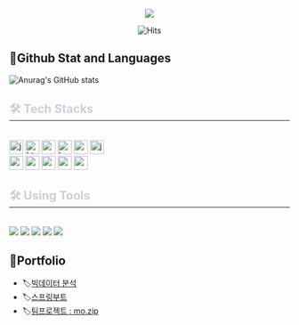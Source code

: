 <div align='center'>
  <p>
    <a href="https://github.com/zzzissu">
      <img src="https://capsule-render.vercel.app/api?type=venom&height=250&color=FCD9F3&text=zzzissu's%20Repository&fontColor=FFE1FA&fontSize=50&section=header&stroke=FFFFFF"/>
    </a>
  </p>
  
![Hits](https://hits.seeyoufarm.com/api/count/incr/badge.svg?url=https%3A%2F%2Fgithub.com%2Fzzzissu&count_bg=%23FFDAC7&title_bg=%23FFADAD&icon=github.svg&icon_color=%23E7E7E7&title=hits&edge_flat=false)

</div>

## 📌Github Stat and Languages
![Anurag's GitHub stats](https://github-readme-stats.vercel.app/api?username=zzzissu&theme=buefy&show_icons=true)

<div style="text-align: left;">
    <h2 style="border-bottom: 1px solid #21262d; color: #c9d1d9;"> 🛠️ Tech Stacks </h2> <br>
    <div style="margin: ; text-align: left;">
        <img height="25" src="https://img.shields.io/badge/Java-ED8B00?style=for-the-badge&logo=openjdk&logoColor=white" title="java"/>
        <img height="25" src="https://img.shields.io/badge/HTML-239120?style=for-the-badge&logo=html5&logoColor=white" title="html"/> 
        <img height="25" src="https://img.shields.io/badge/CSS-239120?&style=for-the-badge&logo=css3&logoColor=white" title="css"/> 
        <img height="25" src="https://img.shields.io/badge/Bootstrap-563D7C?style=for-the-badge&logo=bootstrap&logoColor=white" title="bootstrap"/> 
        <img height="25" src="https://img.shields.io/badge/Spring-6DB33F?style=for-the-badge&logo=spring&logoColor=white" title="spring"/>
        <img height="25" src="https://img.shields.io/badge/jQuery-0769AD?style=for-the-badge&logo=jquery&logoColor=white" title="jquery"/> <br>
        <img height="25" src="https://img.shields.io/badge/HTML5-E34F26?style=for-the-badge&logo=HTML5&logoColor=white">
        <img height="25" src="https://img.shields.io/badge/Javascript-F7DF1E?style=for-the-badge&logo=Javascript&logoColor=white">
        <img height="25" src="https://img.shields.io/badge/Python-3776AB?style=for-the-badge&logo=Python&logoColor=white">
        <img height="25" src="https://img.shields.io/badge/Spring Boot-6DB33F?style=for-the-badge&logo=Spring Boot&logoColor=white">
        <img height="25" src="https://img.shields.io/badge/Oracle-F80000?style=for-the-badge&logo=Oracle&logoColor=white">
    </div>
</div>

<div style="text-align: left;">
    <h2 style="border-bottom: 1px solid #21262d; color: #c9d1d9;"> 🛠️ Using Tools </h2> <br>
    <div style="margin: ; text-align: left;">
        <img src="https://img.shields.io/badge/Docker-2496ED?style=for-the-badge&logo=Docker&logoColor=white">
        <img src="https://img.shields.io/badge/Git-F05032?style=for-the-badge&logo=Git&logoColor=white">
        <img src="https://img.shields.io/badge/Github-181717?style=for-the-badge&logo=Github&logoColor=white">
        <img src="https://img.shields.io/badge/VS Code-007ACC?style=for-the-badge&logo=Visual Studio Code&logoColor=white">
        <img src="https://img.shields.io/badge/IntelliJ IDEA-000000?style=for-the-badge&logo=IntelliJ IDEA&logoColor=white">
    </div>
</div>
    <!-- <img height="25" src="" title=""/>  -->
<!--
## 🪡Technique Table
| 기술분류 | 명세 |
|:---:|:---:|
|Visual Studio Code|Python 개발, Spring Boot 개발|
|Oracle 21C| Database 기본 학습|
-->

## 📑Portfolio
 - 🏷️[빅데이터 분석](https://github.com/zzzissu/bigdata-analysis2024) <br/>
 - 🏷️[스프링부트](https://github.com/zzzissu/basic-springboot-2024) <br/>
 - 🏷️[팀프로젝트 : mo.zip](https://github.com/PKNU-JavaStudy/mozip_backend)
 <!-- 
  <p>
      <img src="https://capsule-render.vercel.app/api?type=waving&color=EFBEDE&height=150&section=footer" />
  </p>
-->
